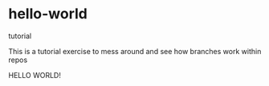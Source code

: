# hello-world
tutorial

This is a tutorial exercise to mess around and see how branches work within repos

HELLO WORLD!
